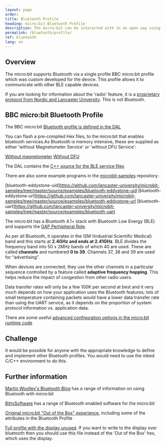 ```yaml
---
layout: page
order:
title: Bluetooth Profile
heading: micro:bit Bluetooth Profile
description: The micro:bit can be interacted with in an open way using the standard Bluetooth Low Energy (BLE) protocol. This page outlines the details of the micro:bit protocol
permalink: /bluetooth/profile/
ref: bluetooth
lang: en
---
```


## Overview

The micro:bit supports Bluetooth via a single profile BBC micro:bit profile 
which was custom developed for the device. This profile
allows it to communicate with other BLE capable devices.

If you are looking for information about the 'radio' feature, it is a [proprietary protocol from Nordic
and Lancaster University](https://lancaster-university.github.io/microbit-docs/ubit/radio/). This is not Bluetooth.


## BBC micro:bit Bluetooth Profile

The BBC micro:bit [Bluetooth profile is defined in the DAL](https://lancaster-university.github.io/microbit-docs/ble/profile/)

You can flash a pre-compiled Hex files, to the micro:bit that enables bluetooth services.As Bluetooth is memory intensive, these are supplied as either 'without Magnetometer Service' or 'without DFU Service':

[Without magnetometer](/docs/bluetooth/assets/BLE_All_Services_DAL_2-1-1-No-Mag.hex)
[Without DFU](/docs/bluetooth/assets/BLE_All_Services_DAL_2-1-1-No-DFU.hex)

The DAL contains the [C++ source for the BLE service files](https://github.com/lancaster-university/microbit-samples/blob/master/source/examples/bluetooth-services/main.cpp)

There are also some example programs in the [microbit-samples](https://github.com/lancaster-university/microbit-samples) repository:

[bluetooth-eddystone-uid]https://github.com/lancaster-university/microbit-samples/tree/master/source/examples/bluetooth-eddystone-uid
[bluetooth-eddystone-url]https://github.com/lancaster-university/microbit-samples/tree/master/source/examples/bluetooth-eddystone-url
[bluetooth-uart]https://github.com/lancaster-university/microbit-samples/tree/master/source/examples/bluetooth-uart

The micro:bit has a Bluetooth 4.1+ stack with Bluetooth Low Energy (BLE) and supports
the [GAP Perhipheral Role](http://bluetooth-mdw.blogspot.co.uk/2016/07/microbit-and-bluetooth-roles.html).

As per all Bluetooth, it operates in the ISM (Industrial Scientific Medical) band
and this starts at **2.4GHz and ends at 2.41GHz**. BLE divides the frequency
band into 50 x 2MHz bands of which 40 are used.
These are called **channels** and numbered **0 to 39**.
Channels 37, 38 and 39 are used for “advertising”.

When devices are connected, they use the other channels in a particular sequence
controlled by a feature called **adaptive frequency hopping**.
This helps reduce the impact of congestion from other radio users.

Data transfer rates will only be a few 100K per second at best and it very much depends on
how your application uses the Bluetooth features; lots of small temperature containing packets
would have a lower data transfer rate than using the UART service, as it depends on the
proportion of system protocol information vs. application data.

There are some useful [advanced configuration options in the micro:bit runtime code](https://lancaster-university.github.io/microbit-docs/advanced/#compile-time-options-with-yotta)


## Challenge

It would be possible for anyone with the appropriate knowledge to define and
implement other Bluetooth profiles. You would need to use the mbed C/C++ environment
to do this.


## Further information

[Martin Woolley's Bluetooth Blog](http://bluetooth-mdw.blogspot.co.uk/p/bbc-microbit.html) has a range of information on using Bluetooth with micro:bit

[BittySoftware](http://www.bittysoftware.com/) has a range of Bluetooth enabled software for the micro:bit

[Original micro:bit "Out of the Box" experience](https://support.microbit.org/a/solutions/articles/19000021613), including some of the attributes in the Bluetooth Profile

[Full profile with the display unused](https://lancaster-university.github.io/microbit-docs/resources/microbit-1_4_17_pwr0.zip). If you want to write to the display over bluetooth then you should use this file instead of the 'Out of the Box' hex, which uses the display.
